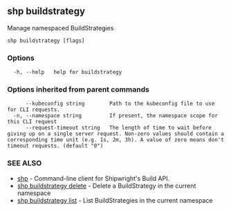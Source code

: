 ## shp buildstrategy

Manage namespaced BuildStrategies

```
shp buildstrategy [flags]
```

### Options

```
  -h, --help   help for buildstrategy
```

### Options inherited from parent commands

```
      --kubeconfig string        Path to the kubeconfig file to use for CLI requests.
  -n, --namespace string         If present, the namespace scope for this CLI request
      --request-timeout string   The length of time to wait before giving up on a single server request. Non-zero values should contain a corresponding time unit (e.g. 1s, 2m, 3h). A value of zero means don't timeout requests. (default "0")
```

### SEE ALSO

* [shp](shp.md)	 - Command-line client for Shipwright's Build API.
* [shp buildstrategy delete](shp_buildstrategy_delete.md)	 - Delete a BuildStrategy in the current namespace
* [shp buildstrategy list](shp_buildstrategy_list.md)	 - List BuildStrategies in the current namespace


